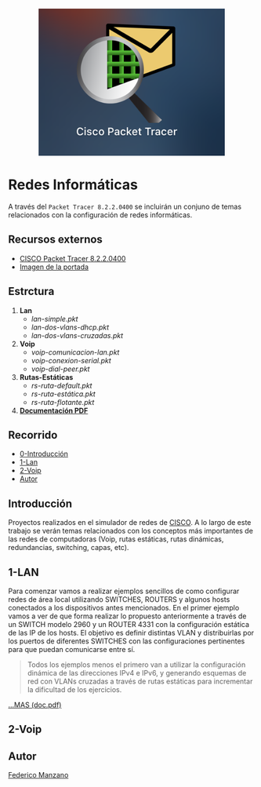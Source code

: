 <p align="center"
  style="border-radius: 50px; overflow: hidden;">
  <img src="imagenes/portada/portada.png" 
  style='height: 300px; width: 370px overflow: hidden;'/>
</p>

# Redes Informáticas 

A través del ```Packet Tracer 8.2.2.0400``` se incluirán un conjuno de temas relacionados con la configuración de redes informáticas.

## Recursos externos

- [CISCO Packet Tracer 8.2.2.0400](https://www.netacad.com/es/articles/news/download-cisco-packet-tracer)
- [Imagen de la portada](https://www.netacad.com/)



## Estrctura

1. <b>Lan</b>
    * <i>lan-simple.pkt</i>
    * <i>lan-dos-vlans-dhcp.pkt</i>
    * <i>lan-dos-vlans-cruzadas.pkt</i>
2. <b>Voip</b>
    * <i>voip-comunicacion-lan.pkt</i>
    * <i>voip-conexion-serial.pkt</i>
    * <i>voip-dial-peer.pkt</i>
3. <b>Rutas-Estáticas</b>
    * <i>rs-ruta-default.pkt</i>
    * <i>rs-ruta-estática.pkt</i>
    * <i>rs-ruta-flotante.pkt</i>
15. <b>[Documentación PDF](doc.pdf)</b>

## Recorrido
- [0-Introducción](#introducción)
- [1-Lan](#1-lan)
- [2-Voip](#2-voip)
- [Autor](#autor)

## Introducción

Proyectos realizados en el simulador de redes de [CISCO](https://www.cisco.com/site/ar/es/index.html). A lo largo de este trabajo se verán temas relacionados con los conceptos más importantes de las redes de computadoras (Voip, rutas estáticas, rutas dinámicas, redundancias, switching, capas, etc).

## 1-LAN

Para comenzar vamos a realizar ejemplos sencillos de como configurar redes de área local utilizando SWITCHES,  ROUTERS y algunos hosts conectados a los dispositivos antes mencionados. 
En el primer ejemplo vamos a ver de que forma realizar lo propuesto anteriormente a través de un SWITCH modelo 2960 y un ROUTER 4331 con la configuración estática de las IP de los hosts. 
El objetivo es definir distintas VLAN y distribuirlas por los puertos de diferentes SWITCHES con las configuraciones pertinentes para que puedan comunicarse entre sí.

> Todos los ejemplos menos el primero van a utilizar la configuración dinámica de las direcciones IPv4 e IPv6, y generando esquemas de red con VLANs cruzadas a través de rutas estáticas para incrementar la dificultad de los ejercicios.


[...MAS (doc.pdf)](/doc.pdf)

## 2-Voip

## Autor
[Federico Manzano](http://github.com/FedeManzano)


